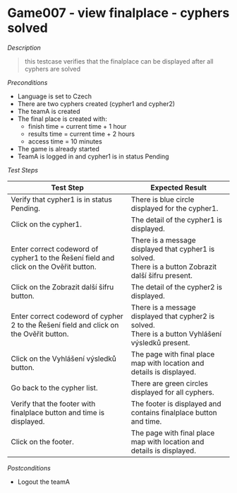 # Game007 - view finalplace - cyphers solved

*Description*
>this testcase verifies that the finalplace can be displayed after all cyphers are solved

*Preconditions*
* Language is set to Czech
* There are two cyphers created (cypher1 and cypher2)
* The teamA is created
* The final place is created with:
    * finish time = current time + 1 hour
    * results time = current time + 2 hours
    * access time = 10 minutes
* The game is already started
* TeamA is logged in and cypher1 is in status Pending

*Test Steps*

|Test Step|Expected Result|
|---------|---------------|
|Verify that cypher1 is in status Pending.|There is blue circle displayed for the cypher1.|
|Click on the cypher1.|The detail of the cypher1 is displayed.|
|Enter correct codeword of cypher1 to the Řešení field and click on the Ověřit button.|There is a message displayed that cypher1 is solved.<br>There is a button Zobrazit další šifru present.|
|Click on the Zobrazit další šifru button.|The detail of the cypher2 is displayed.|
|Enter correct codeword of cypher 2 to the Řešení field and click on the Ověřit button.|There is a message displayed that cypher2 is solved.<br>There is a button Vyhlášení výsledků present.|
|Click on the Vyhlášení výsledků button.|The page with final place map with location and details is displayed.|
|Go back to the cypher list.|There are green circles displayed for all cyphers.|
|Verify that the footer with finalplace button and time is displayed.|The footer is displayed and contains finalplace button and time.|
|Click on the footer.|The page with final place map with location and details is displayed.|

*Postconditions*
* Logout the teamA